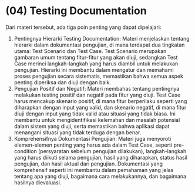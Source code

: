 # (04) Testing Documentation

Dari materi tersebut, ada tiga poin penting yang dapat dipelajari:
1. Pentingnya Hierarki Testing Documentation:
Materi menjelaskan tentang hierarki dalam dokumentasi pengujian, di mana terdapat dua tingkatan utama: Test Scenario dan Test Case. Test Scenario merupakan gambaran umum tentang fitur-fitur yang akan diuji, sedangkan Test Case merinci langkah-langkah yang harus diambil untuk melakukan pengujian. Hierarki ini membantu dalam mengatur dan memahami proses pengujian secara sistematis, memastikan bahwa semua aspek penting diperiksa dan diuji dengan baik.
2. Pengujian Positif dan Negatif:
Materi membahas tentang pentingnya melakukan testing positif dan negatif pada fitur yang diuji. Test Case harus mencakup skenario positif, di mana fitur berperilaku seperti yang diharapkan dengan input yang valid, dan skenario negatif, di mana fitur diuji dengan input yang tidak valid atau situasi yang tidak biasa. Ini membantu untuk mengidentifikasi kelemahan dan masalah potensial dalam sistem yang diuji, serta memastikan bahwa aplikasi dapat menangani situasi yang tidak terduga dengan benar.
3. Komprehensifnya Dokumentasi Pengujian:
Materi juga menyoroti elemen-elemen penting yang harus ada dalam Test Case, seperti pre-condition (persyaratan sebelum pengujian dilakukan), langkah-langkah yang harus diikuti selama pengujian, hasil yang diharapkan, status hasil pengujian, dan hasil aktual dari pengujian. Dokumentasi yang komprehensif seperti ini membantu dalam pemahaman yang jelas tentang apa yang diuji, bagaimana cara melakukannya, dan bagaimana hasilnya dievaluasi.